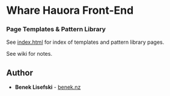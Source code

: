 # Whare Hauora Front-End
### Page Templates & Pattern Library

See [index.html](http://wharesensors.co/wharehauora-frontend/) for index of templates and pattern library pages.

See wiki for notes.

## Author

* **Benek Lisefski** - [benek.nz](https://benek.nz)
